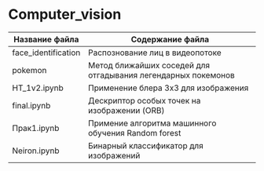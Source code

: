 # Computer_vision



Название файла  | Содержание файла
----------------|----------------------
face_identification | Распознование лиц в видеопотоке
pokemon         | Метод ближайших соседей для отгадывания легендарных покемонов
HT_1v2.ipynb    | Применение блера 3x3 для изображения
final.ipynb     | Дескриптор особых точек на изображении (ORB)
Прак1.ipynb     | Примение алгоритма машинного обучения Random forest
Neiron.ipynb    | Бинарный классификатор для изображений
